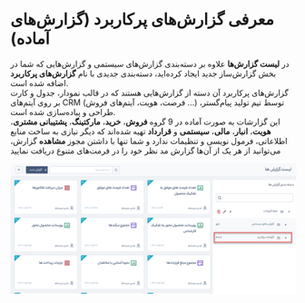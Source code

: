 #  معرفی گزارش‌های پرکاربرد (گزارش‌های آماده)
در **لیست گزارش‌ها** علاوه بر دسته‌بندی گزارش‌های سیستمی و گزارش‌هایی که شما در بخش گزارش‌ساز جدید ایجاد کرده‌اید، دسته‌بندی جدیدی با نام **گزارش‌های پرکاربرد** اضافه شده است.<br>
گزارش‌های پرکاربرد آن دسته از گزارش‌هایی هستند که در قالب نمودار، جدول و کارت بر روی آیتم‌های CRM (فرصت، هویت، آیتم‌های فروش ...) توسط تیم تولید پیام‌گستر، طراحی و پیاده‌سازی شده است.<br>
این گزارشات به صورت آماده در 9 گروه **فروش**، **خرید**، **مارکتینگ**، **پشتیبانی مشتری**، **هویت**، **انبار**، **مالی**، **سیستمی** و **قرارداد** تهیه شده‌اند که دیگر نیازی به ساخت منابع اطلاعاتی، فرمول نویسی و تنظیمات ندارد و شما تنها با داشتن مجوز **مشاهده** گزارش، می‌توانید از هر یک از آن‌ها گزارش مد نظر خود را در فرمت‌های متنوع دریافت نمایید  <br>

![گزارشات پرکاربرد در لیست گزارش‌ها](./Images/List-of-reports.png)
